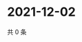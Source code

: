 # 2021-12-02

共 0 条

<!-- BEGIN WEIBO -->
<!-- 最后更新时间 Thu Dec 02 2021 09:58:29 GMT+0800 (China Standard Time) -->

<!-- END WEIBO -->

